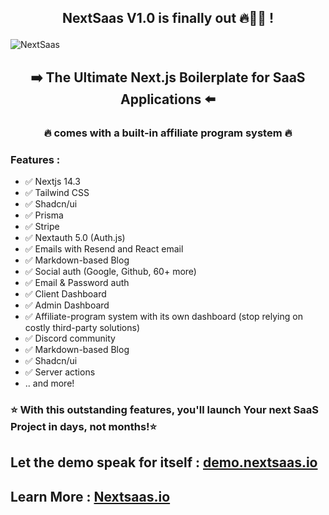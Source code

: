 ## <p style="text-align: center;"> NextSaas V1.0 is finally out 🔥🎉🎉 ! </p>

![NextSaas](https://nextsaas.io/media/hero/features.png "This is a sample image.")

## <p style="text-align: center;"> ➡️ The Ultimate Next.js Boilerplate for SaaS Applications ⬅️

 </p>

### <p style="text-align: center;"> 🔥 comes with a built-in affiliate program system 🔥

 </p>

### Features :

-   ✅ Nextjs 14.3
-   ✅ Tailwind CSS
-   ✅ Shadcn/ui
-   ✅ Prisma
-   ✅ Stripe
-   ✅ Nextauth 5.0 (Auth.js)
-   ✅ Emails with Resend and React email
-   ✅ Markdown-based Blog
-   ✅ Social auth (Google, Github, 60+ more)
-   ✅ Email & Password auth
-   ✅ Client Dashboard
-   ✅ Admin Dashboard
-   ✅ Affiliate-program system with its own dashboard (stop relying on costly third-party solutions)
-   ✅ Discord community
-   ✅ Markdown-based Blog
-   ✅ Shadcn/ui
-   ✅ Server actions
-   .. and more!

### ⭐ With this outstanding features, you'll launch Your next SaaS Project in days, not months!⭐

## Let the demo speak for itself : [demo.nextsaas.io](http://demo.nextsaas.io)

## Learn More : [Nextsaas.io](http://nextsaas.io)


